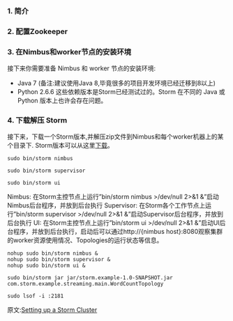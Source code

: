 
### 1. 简介

### 2. 配置Zookeeper

### 3. 在Nimbus和worker节点的安装环境

接下来你需要准备 Nimbus 和 worker 节点的安装环境:
- Java 7 (备注:建议使用Java 8,毕竟很多的项目开发环境已经迁移到8以上)
- Python 2.6.6
这些依赖版本是Storm已经测试过的。Storm 在不同的 Java 或 Python 版本上也许会存在问题。

### 4. 下载解压 Storm

接下来，下载一个Storm版本,并解压zip文件到Nimbus和每个worker机器上的某个目录下. Storm版本可以从这里[下载](https://storm.apache.org/downloads.html)。


```
sudo bin/storm nimbus
```

```
sudo bin/storm supervisor
```

```
sudo bin/storm ui
```




Nimbus: 在Storm主控节点上运行”bin/storm nimbus >/dev/null 2>&1 &”启动Nimbus后台程序，并放到后台执行
Supervisor: 在Storm各个工作节点上运行”bin/storm supervisor >/dev/null 2>&1 &”启动Supervisor后台程序，并放到后台执行
UI: 在Storm主控节点上运行”bin/storm ui >/dev/null 2>&1 &”启动UI后台程序，并放到后台执行，启动后可以通过http://{nimbus host}:8080观察集群的worker资源使用情况、Topologies的运行状态等信息。
```
nohup sudo bin/storm nimbus &
nohup sudo bin/storm supervisor &
nohup sudo bin/storm ui &
```
```
sudo bin/storm jar jar/storm.example-1.0-SNAPSHOT.jar com.storm.example.streaming.main.WordCountTopology
```


```
sudo lsof -i :2181
```

原文:[Setting up a Storm Cluster](https://storm.apache.org/releases/2.0.0/Setting-up-a-Storm-cluster.html)

